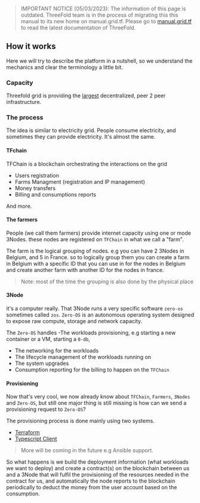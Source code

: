 > IMPORTANT NOTICE (05/03/2023): 
The information of this page is outdated. ThreeFold team is in the process of migrating this this manual to its new home on manual.grid.tf. Please go to [manual.grid.tf](https://manual.grid.tf/) to read the latest documentation of ThreeFold.

## How it works

Here we will try to describe the platform in a nutshell, so we understand the mechanics and clear the terminology a little bit.


### Capacity
Threefold grid is providing the [largest](https://explorer.threefold.io) decentralized, peer 2 peer infrastructure. 


### The process
The idea is similar to electricity grid. People consume electricity, and sometimes they can provide electricity. It's almost the same. 

#### TFchain
TFChain is a blockchain orchestrating the interactions on the grid

- Users registration
- Farms Managment (registration and IP management)
- Money transfers
- Billing and consumptions reports

And more.


#### The farmers
People (we call them farmers) provide internet capacity using one or mode 3Nodes. these nodes are registered on `TFChain` in what we call a "farm". 

The farm is the logical grouping of nodes. e.g you can have 2 3Nodes in Belgium, and 5 in France. so to logically group them you can create a farm in Belgium with a specific ID that you can use in for the nodes in Belgium and create another farm with another ID for the nodes in france. 

> Note: most of the time the grouping is also done by the physical place


#### 3Node
 it's a computer really. That 3Node runs a very specific software `zero-os` sometimes called `zos`. `Zero-OS` is an autonomous operating system designed to expose raw compute, storage and network capacity.

The `Zero-OS` handles 
-The workloads provisioning, e.g starting a new container or a VM, starting a `0-db`,
- The networking for the workloads
- The lifecycle management of the workloads running on 
- The system upgrades
- Consumption reporting for the billing to happen on the `TFChain`


#### Provisioning 
Now that's very cool, we now already know about `TFChain`, `Farmers`, `3Nodes` and `Zero-OS`, but still one major thing is still missing is how can we send a provisioning request to `Zero-OS`?

The provisioning process is done mainly using two systems.

- [Terraform](grid3_terraform_home) 
- [Typescript Client](grid3_javascript_home)

> More will be coming in the future e.g Ansible support.



So what happens is we build the deployment information (what workloads we want to deploy) and create a contract(s) on the blockchain between us and a 3Node that will fulfil the provisioning of the resources needed in the contract for us, and automatically the node reports to the blockchain periodically to deduct the money from the user account based on the consumption.